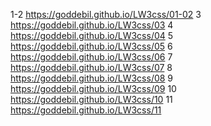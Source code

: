 1-2 https://goddebil.github.io/LW3css/01-02
3 https://goddebil.github.io/LW3css/03
4 https://goddebil.github.io/LW3css/04
5 https://goddebil.github.io/LW3css/05
6 https://goddebil.github.io/LW3css/06
7 https://goddebil.github.io/LW3css/07
8 https://goddebil.github.io/LW3css/08
9 https://goddebil.github.io/LW3css/09
10 https://goddebil.github.io/LW3css/10
11 https://goddebil.github.io/LW3css/11
